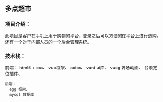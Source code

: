 
## 多点超市
### 项目介绍：
  此项目是客户在手机上用于购物的平台，登录之后可以方便的在平台上进行选购。
  还有一个对于内部人员的一个后台管理系统。
 
### 技术栈：
   前端：
      html5 + css、
      vue框架、
      axios、
      vant ui库、
      vueg 转场动画、
      谷歌定位插件、

    后端：
      egg 框架、
      mysql 数据库

